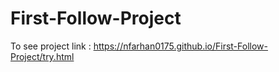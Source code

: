 # First-Follow-Project
To see project link : https://nfarhan0175.github.io/First-Follow-Project/try.html

